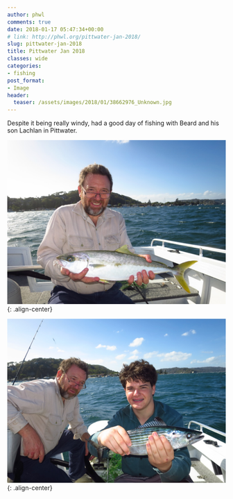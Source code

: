 ```yaml
---
author: phwl
comments: true
date: 2018-01-17 05:47:34+00:00
# link: http://phwl.org/pittwater-jan-2018/
slug: pittwater-jan-2018
title: Pittwater Jan 2018
classes: wide
categories:
- fishing
post_format:
- Image
header:
  teaser: /assets/images/2018/01/38662976_Unknown.jpg
---
```


Despite it being really windy, had a good day of fishing with Beard and his son Lachlan in Pittwater.

![](/assets/images/2018/01/38662976_Unknown.jpg){: .align-center}

<!-- more -->

![](/assets/images/2018/01/38663008_Unknown.jpg){: .align-center}
